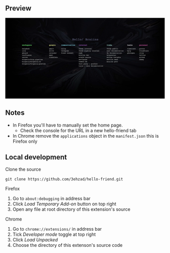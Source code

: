 ## Preview

![Screenshot preview of the hello-friend extension on a new tab](./_preview.png)

## Notes
 
-   In Firefox you'll have to manually set the home page.
    -   Check the console for the URL in a new hello-friend tab
-   In Chrome remove the `applications` object in the `manifest.json` this is Firefox only

## Local development

Clone the source

    git clone https://github.com/3ehzad/hello-friend.git

Firefox

1. Go to `about:debugging` in address bar
2. Click _Load Temporary Add-on_ button on top right
3. Open any file at root directory of this extension's source

Chrome

1. Go to `chrome://extensions/` in address bar
2. Tick _Developer mode_ toggle at top right
3. Click _Load Unpacked_
4. Choose the directory of this extenson's source code
